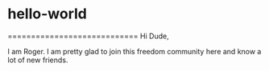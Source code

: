 # hello-world
============================
Hi Dude,

I am Roger. I am pretty glad to join this freedom community here and know a lot of new friends.
